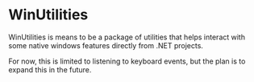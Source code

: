 # WinUtilities

WinUtilities is means to be a package of utilities that helps interact with some native windows features directly from .NET projects.

For now, this is limited to listening to keyboard events, but the plan is to expand this in the future.